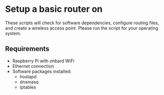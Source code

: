 # Setup a basic router on

These scripts will check for software dependencies, configure routing files, and create a wireless access point. Please run the script for your operating system. 

## Requirements
- Raspberry Pi with onbard WiFi
- Ethernet connection
- Software packages installed:
    - hostapd
    - dnsmasq
    - iptables

